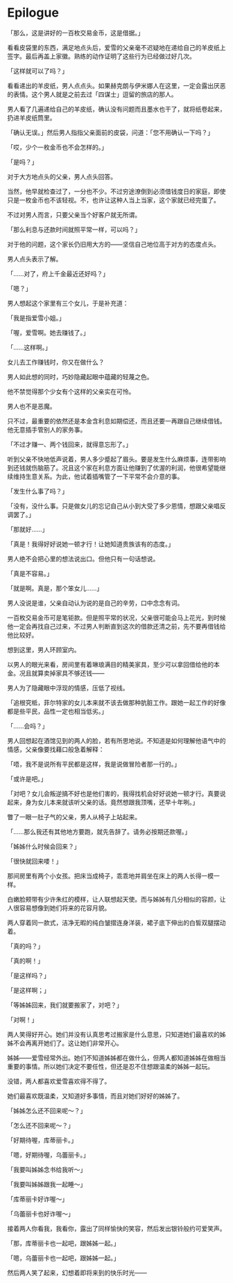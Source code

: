 # Epilogue

「那么，这是讲好的一百枚交易金币，这是借据。」

看看皮袋里的东西，满足地点头后，爱雪的父亲毫不迟疑地在递给自己的羊皮纸上签字。最后再盖上家徽。熟练的动作证明了这些行为已经做过好几次。

「这样就可以了吗？」

看看递出的羊皮纸，男人点点头。如果赫克朗与伊米娜人在这里，一定会露出厌恶的表情。这个男人就是之前去过「四谋士」逗留的旅店的那人。

男人看了几遍递给自己的羊皮纸，确认没有问题而且墨水也干了，就将纸卷起来，扔进羊皮纸筒里。

「确认无误。」然后男人指指父亲面前的皮袋，问道：「您不用确认一下吗？」

「哎，少个一枚金币也不会怎样的。」

「是吗？」

对于大方地点头的父亲，男人点头回答。

当然，他早就检查过了，一分也不少。不过穷途潦倒到必须借钱度日的家庭，即使只是一枚金币也不该轻视。不，也许让这种人当上当家，这个家就已经完蛋了。

不过对男人而言，只要父亲当个好客户就无所谓。

「那么利息与还款时间就照平常一样，可以吗？」

对于他的问题，这个家长仍旧用大方的——坚信自己地位高于对方的态度点头。

男人点头表示了解。

「……对了，府上千金最近还好吗？」

「嗯？」

男人想起这个家里有三个女儿，于是补充道：

「我是指爱雪小姐。」

「喔，爱雪啊。她去赚钱了。」

「……这样啊。」

女儿去工作赚钱时，你又在做什么？

男人如此想的同时，巧妙隐藏起眼中蕴藏的轻蔑之色。

他不禁觉得那个少女有个这样的父亲实在可怜。

男人也不是恶魔。

只不过，最重要的依然还是本金含利息如期偿还，而且还要一再跟自己继续借钱。他无意插手管别人的家务事。

「不过才赚一、两个钱回来，就得意忘形了。」

听到父亲不快地低声说着，男人多少蹙起了眉头。要是发生什么麻烦事，连带影响到还钱就伤脑筋了。况且这个家在利息方面让他赚到了优渥的利润，他很希望能继续维持生意关系。为此，他试着插嘴管了一下平常不会介意的事。

「发生什么事了吗？」

「没有，没什么事。只是做女儿的忘记自己从小到大受了多少恩情，想跟父亲唱反调罢了。」

「那就好……」

「真是！我得好好说她一顿才行！让她知道贵族该有的态度。」

男人绝不会把心里的想法说出口。但他只有一句话想说。

「真是不容易。」

「就是啊。真是，那个笨女儿……」

男人没说是谁，父亲自动认为说的是自己的辛劳，口中念念有词。

一百枚交易金币可是笔钜款。但是照平常的状况，父亲很可能会马上花光，到时候他一定会再找自己过来，不过男人判断直到这次的借款还清之前，先不要再借钱给他比较好。

想到这里，男人环顾室内。

以男人的眼光来看，房间里有着琳琅满目的精美家具，至少可以拿回借给他的本金。况且就算卖掉家具不够还钱——

男人为了隐藏眼中浮现的情感，压低了视线。

「追根究柢，菲尔特家的女儿本来就不该去做那种肮脏工作。跟她一起工作的好像都是些平民，品性一定也相当低劣。」

「……会吗？」

男人回想起在酒馆见到的两人的脸，若有所思地说。不知道是如何理解他语气中的情感，父亲像要找藉口般急着解释：

「唔，我不是说所有平民都是这样，我是说做冒险者那一行的。」

「或许是吧。」

「对吧？女儿会叛逆搞不好也是他们害的，我得找机会好好说她一顿才行。真要说起来，身为女儿本来就该听父亲的话。竟然想跟我顶嘴，还早十年咧。」

瞥了一眼一肚子气的父亲，男人从椅子上站起来。

「……那么我还有其他地方要跑，就先告辞了。请务必按期还款喔。」

「姊姊什么时候会回来？」

「很快就回来喽！」

那间房里有两个小女孩。把床当成椅子，乖乖地并肩坐在床上的两人长得一模一样。

白嫩脸颊带有少许朱红的模样，让人联想起天使。而与姊姊有几分相似的容颜，让人很容易想像到她们将来的花容月貌。

两人穿着同一款式，洁净无暇的纯白皱摺连身洋装，裙子底下伸出的白皙双腿摆动着。

「真的吗？」

「真的啊！」

「是这样吗？」

「是这样啊；」

「等姊姊回来，我们就要搬家了，对吧？」

「对啊！」

两人笑得好开心。她们并没有认真思考过搬家是什么意思，只知道她们最喜欢的姊姊不会再离开她们了。这让她们非常开心。

姊姊——爱雪经常外出。她们不知道姊姊都在做什么，但两人都知道姊姊在做相当重要的事情。所以她们决定不要任性，但还是忍不住想跟温柔的姊姊一起玩。

没错，两人都喜欢爱雪喜欢得不得了。

她们最喜欢既温柔，又知道好多事情，而且对她们好好的姊姊了。

「姊姊怎么还不回来呢～？」

「怎么还不回来呢～？」

「好期待喔，库蒂丽卡。」

「嗯，好期待喔，乌蕾丽卡。」

「我要叫姊姊念书给我听～」

「我要叫姊姊跟我一起睡～」

「库蒂丽卡好诈喔～」

「乌蕾丽卡也好诈喔～」

接着两人你看我，我看你，露出了同样愉快的笑容，然后发出银铃般约可爱笑声。

「那，库蒂丽卡也一起吧，跟姊姊一起。」

「嗯，乌蕾丽卡也一起吧，跟姊姊一起。」

然后两人笑了起来，幻想着即将来到的快乐时光——